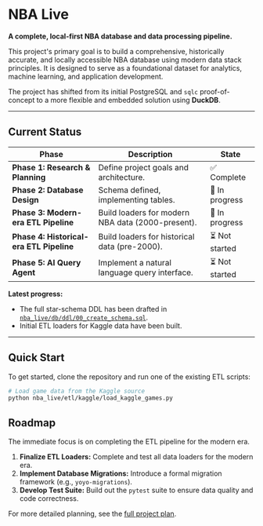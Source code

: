 
# NBA Live

**A complete, local-first NBA database and data processing pipeline.**

This project's primary goal is to build a comprehensive, historically accurate, and locally accessible NBA database using modern data stack principles. It is designed to serve as a foundational dataset for analytics, machine learning, and application development.

The project has shifted from its initial PostgreSQL and `sqlc` proof-of-concept to a more flexible and embedded solution using **DuckDB**.

---

## Current Status

| Phase                                      | Description                                    | State         |
|--------------------------------------------|------------------------------------------------|---------------|
| **Phase 1: Research & Planning**           | Define project goals and architecture.         | ✅ Complete   |
| **Phase 2: Database Design**               | Schema defined, implementing tables.           | 🚧 In progress |
| **Phase 3: Modern-era ETL Pipeline**       | Build loaders for modern NBA data (2000-present). | 🚧 In progress |
| **Phase 4: Historical-era ETL Pipeline**   | Build loaders for historical data (pre-2000).  | ⏳ Not started |
| **Phase 5: AI Query Agent**                | Implement a natural language query interface.  | ⏳ Not started |

**Latest progress:**

* The full star-schema DDL has been drafted in [`nba_live/db/ddl/00_create_schema.sql`](nba_live/db/ddl/00_create_schema.sql).
* Initial ETL loaders for Kaggle data have been built.

---

## Quick Start

To get started, clone the repository and run one of the existing ETL scripts:

```bash
# Load game data from the Kaggle source
python nba_live/etl/kaggle/load_kaggle_games.py
```

## Roadmap

The immediate focus is on completing the ETL pipeline for the modern era.

1. **Finalize ETL Loaders:** Complete and test all data loaders for the modern era.
2. **Implement Database Migrations:** Introduce a formal migration framework (e.g., `yoyo-migrations`).
3. **Develop Test Suite:** Build out the `pytest` suite to ensure data quality and code correctness.

For more detailed planning, see the [full project plan](context/PLAN.md).
